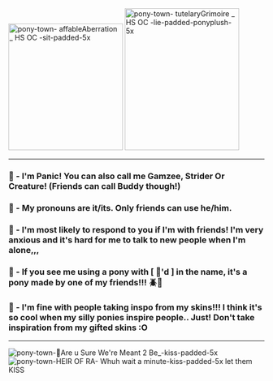 
<img width="225" height="250" alt="pony-town-  affableAberration _ HS OC  -sit-padded-5x" src="https://github.com/user-attachments/assets/355abcda-832c-422a-a0c0-5adba357f701" />
<img width="225" height="280" alt="pony-town-  tutelaryGrimoire _ HS OC  -lie-padded-ponyplush-5x" src="https://github.com/user-attachments/assets/50fcdd2a-bd84-4ab9-bba8-ba9f79c05ab1" />

----------------------
### 💜 - I'm Panic! You can also call me Gamzee, Strider Or Creature! (Friends can call Buddy though!)

### 💚 -  My pronouns are it/its. Only friends can use he/him.

### 💜 - I'm most likely to respond to you if I'm with friends! I'm very anxious and it's hard for me to talk to new people when I'm alone,,,

### 💚 - If you see me using a pony with [ 🎁'd ] in the name, it's a pony made by one of my friends!!! 🪲🦌

### 💜 - I'm fine with people taking inspo from my skins!!! I think it's so cool when my silly ponies inspire people.. Just! Don't take inspiration from my gifted skins :O
----------------------

![pony-town-🎵Are u Sure We're Meant 2 Be_-kiss-padded-5x](https://github.com/user-attachments/assets/b78a7b62-f0d9-4424-8ab7-fc19d229e509)
![pony-town-HEIR OF RA- Whuh wait a minute-kiss-padded-5x](https://github.com/user-attachments/assets/a15e54cf-af17-48d2-a6a4-ed056b47ce2d)
let them KISS
